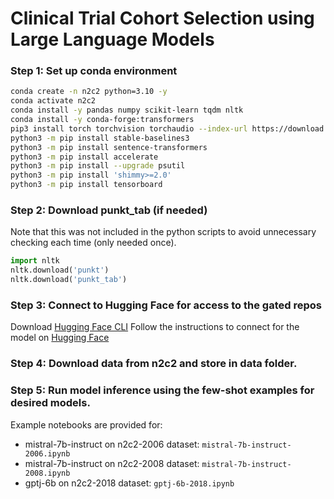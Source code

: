 # Clinical Trial Cohort Selection using Large Language Models

### Step 1: Set up conda environment
```bash
conda create -n n2c2 python=3.10 -y
conda activate n2c2
conda install -y pandas numpy scikit-learn tqdm nltk 
conda install -y conda-forge:transformers
pip3 install torch torchvision torchaudio --index-url https://download.pytorch.org/whl/cu118
python3 -m pip install stable-baselines3 
python3 -m pip install sentence-transformers
python3 -m pip install accelerate
python3 -m pip install --upgrade psutil
python3 -m pip install 'shimmy>=2.0'
python3 -m pip install tensorboard
```

### Step 2: Download punkt_tab (if needed)
Note that this was not included in the python scripts to avoid unnecessary checking each time (only needed once).
```python
import nltk
nltk.download('punkt')
nltk.download('punkt_tab')
```

### Step 3: Connect to Hugging Face for access to the gated repos
Download [Hugging Face CLI](https://huggingface.co/docs/huggingface_hub/en/guides/cli)
Follow the instructions to connect for the model on [Hugging Face](https://huggingface.co/mistralai/Mistral-7B-Instruct-v0.1)


### Step 4: Download data from n2c2 and store in data folder.

### Step 5: Run model inference using the few-shot examples for desired models. 
Example notebooks are provided for:
- mistral-7b-instruct on n2c2-2006 dataset: `mistral-7b-instruct-2006.ipynb`
- mistral-7b-instruct on n2c2-2008 dataset: `mistral-7b-instruct-2008.ipynb`
- gptj-6b on n2c2-2018 dataset: `gptj-6b-2018.ipynb`


